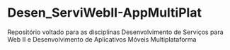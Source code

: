 # Desen_ServiWebII-AppMultiPlat
Repositório voltado para as disciplinas Desenvolvimento de Serviços para Web II e Desenvolvimento de Aplicativos Móveis Multiplataforma
